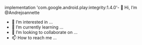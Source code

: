 implementation 'com.google.android.play:integrity:1.4.0'- 👋 Hi, I’m @Andrejoannette
- 👀 I’m interested in ...
- 🌱 I’m currently learning ...
- 💞️ I’m looking to collaborate on ...
- 📫 How to reach me ...

<!---
Andrejoannette/Andrejoannette is a ✨ special ✨ repository because its `README.md` (this file) appears on your GitHub profile.
You can click the Preview link to take a look at your changes.
--->
